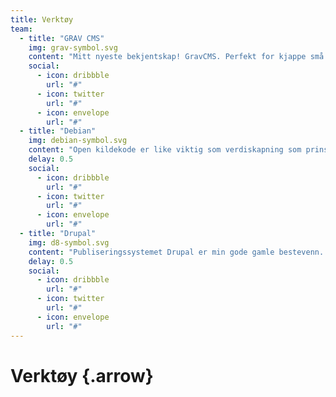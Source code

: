 ```yaml
---
title: Verktøy
team:
  - title: "GRAV CMS"
    img: grav-symbol.svg
    content: "Mitt nyeste bekjentskap! GravCMS. Perfekt for kjappe små og ryddige sider."
    social:
      - icon: dribbble
        url: "#"
      - icon: twitter
        url: "#"
      - icon: envelope
        url: "#"      
  - title: "Debian"
    img: debian-symbol.svg
    content: "Open kildekode er like viktig som verdiskapning som prinsipp. Debian er vertskapet som gir alle mine prosjekter hotellrom. Kjapp, tilpasningsdyktig og går ned sjeldnere enn Dovre."
    delay: 0.5
    social:
      - icon: dribbble
        url: "#"
      - icon: twitter
        url: "#"
      - icon: envelope
        url: "#"
  - title: "Drupal"
    img: d8-symbol.svg
    content: "Publiseringssystemet Drupal er min gode gamle bestevenn. Fantastisk kode. Enorm brukerbase og et enda større utviklermiljø!"
    delay: 0.5
    social:
      - icon: dribbble
        url: "#"
      - icon: twitter
        url: "#"
      - icon: envelope
        url: "#"
---
```

# Verktøy {.arrow}
